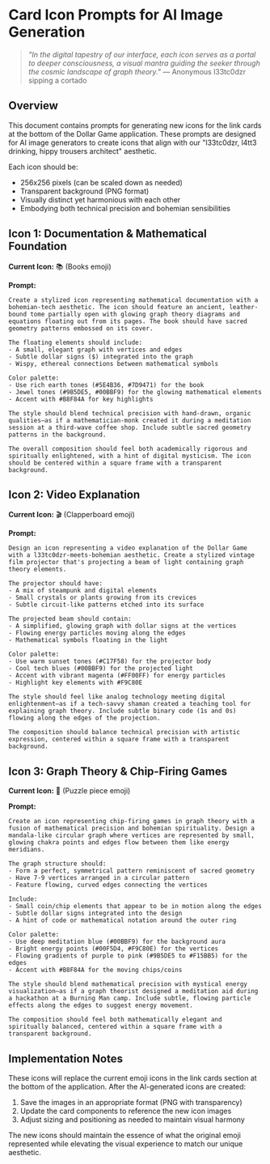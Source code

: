 # Card Icon Prompts for AI Image Generation

> *"In the digital tapestry of our interface, each icon serves as a portal to deeper consciousness, a visual mantra guiding the seeker through the cosmic landscape of graph theory."* — Anonymous l33tc0dzr sipping a cortado

## Overview

This document contains prompts for generating new icons for the link cards at the bottom of the Dollar Game application. These prompts are designed for AI image generators to create icons that align with our "l33tc0dzr, l4tt3 drinking, hippy trousers architect" aesthetic.

Each icon should be:
- 256x256 pixels (can be scaled down as needed)
- Transparent background (PNG format)
- Visually distinct yet harmonious with each other
- Embodying both technical precision and bohemian sensibilities

## Icon 1: Documentation & Mathematical Foundation

**Current Icon:** 📚 (Books emoji)

**Prompt:**

```
Create a stylized icon representing mathematical documentation with a bohemian-tech aesthetic. The icon should feature an ancient, leather-bound tome partially open with glowing graph theory diagrams and equations floating out from its pages. The book should have sacred geometry patterns embossed on its cover.

The floating elements should include:
- A small, elegant graph with vertices and edges
- Subtle dollar signs ($) integrated into the graph
- Wispy, ethereal connections between mathematical symbols

Color palette:
- Use rich earth tones (#5E4B36, #7D9471) for the book
- Jewel tones (#9B5DE5, #00BBF9) for the glowing mathematical elements
- Accent with #B8F84A for key highlights

The style should blend technical precision with hand-drawn, organic qualities—as if a mathematician-monk created it during a meditation session at a third-wave coffee shop. Include subtle sacred geometry patterns in the background.

The overall composition should feel both academically rigorous and spiritually enlightened, with a hint of digital mysticism. The icon should be centered within a square frame with a transparent background.
```

## Icon 2: Video Explanation

**Current Icon:** 🎬 (Clapperboard emoji)

**Prompt:**

```
Design an icon representing a video explanation of the Dollar Game with a l33tc0dzr-meets-bohemian aesthetic. Create a stylized vintage film projector that's projecting a beam of light containing graph theory elements.

The projector should have:
- A mix of steampunk and digital elements
- Small crystals or plants growing from its crevices
- Subtle circuit-like patterns etched into its surface

The projected beam should contain:
- A simplified, glowing graph with dollar signs at the vertices
- Flowing energy particles moving along the edges
- Mathematical symbols floating in the light

Color palette:
- Use warm sunset tones (#C17F58) for the projector body
- Cool tech blues (#00BBF9) for the projected light
- Accent with vibrant magenta (#FF00FF) for energy particles
- Highlight key elements with #F9C80E

The style should feel like analog technology meeting digital enlightenment—as if a tech-savvy shaman created a teaching tool for explaining graph theory. Include subtle binary code (1s and 0s) flowing along the edges of the projection.

The composition should balance technical precision with artistic expression, centered within a square frame with a transparent background.
```

## Icon 3: Graph Theory & Chip-Firing Games

**Current Icon:** 🧩 (Puzzle piece emoji)

**Prompt:**

```
Create an icon representing chip-firing games in graph theory with a fusion of mathematical precision and bohemian spirituality. Design a mandala-like circular graph where vertices are represented by small, glowing chakra points and edges flow between them like energy meridians.

The graph structure should:
- Form a perfect, symmetrical pattern reminiscent of sacred geometry
- Have 7-9 vertices arranged in a circular pattern
- Feature flowing, curved edges connecting the vertices

Include:
- Small coin/chip elements that appear to be in motion along the edges
- Subtle dollar signs integrated into the design
- A hint of code or mathematical notation around the outer ring

Color palette:
- Use deep meditation blue (#00BBF9) for the background aura
- Bright energy points (#00F5D4, #F9C80E) for the vertices
- Flowing gradients of purple to pink (#9B5DE5 to #F15BB5) for the edges
- Accent with #B8F84A for the moving chips/coins

The style should blend mathematical precision with mystical energy visualization—as if a graph theorist designed a meditation aid during a hackathon at a Burning Man camp. Include subtle, flowing particle effects along the edges to suggest energy movement.

The composition should feel both mathematically elegant and spiritually balanced, centered within a square frame with a transparent background.
```

## Implementation Notes

These icons will replace the current emoji icons in the link cards section at the bottom of the application. After the AI-generated icons are created:

1. Save the images in an appropriate format (PNG with transparency)
2. Update the card components to reference the new icon images
3. Adjust sizing and positioning as needed to maintain visual harmony

The new icons should maintain the essence of what the original emoji represented while elevating the visual experience to match our unique aesthetic.
